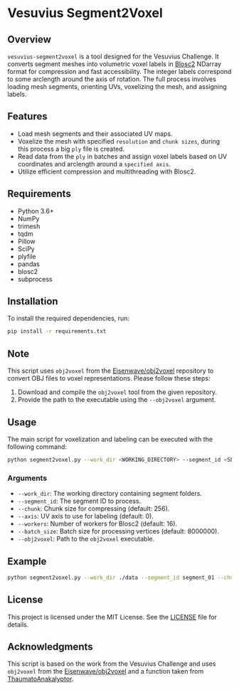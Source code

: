 # Vesuvius Segment2Voxel

## Overview

`vesuvius-segment2voxel` is a tool designed for the Vesuvius Challenge. It converts segment meshes into volumetric voxel labels in [Blosc2](https://github.com/Blosc/c-blosc2) NDarray format for compression and fast accessibility. The integer labels correspond to some arclength around the axis of rotation. The full process involves loading mesh segments, orienting UVs, voxelizing the mesh, and assigning labels.

## Features

- Load mesh segments and their associated UV maps.
- Voxelize the mesh with specified `resolution` and `chunk sizes`, during this process a big `ply` file is created.
- Read data from the `ply` in batches and assign voxel labels based on UV coordinates and arclength around a `specified axis`.
- Utilize efficient compression and multithreading with Blosc2.

## Requirements

- Python 3.6+
- NumPy
- trimesh
- tqdm
- Pillow
- SciPy
- plyfile
- pandas
- blosc2
- subprocess

## Installation

To install the required dependencies, run:

```sh
pip install -r requirements.txt
```

## Note

This script uses `obj2voxel` from the [Eisenwave/obj2voxel](https://github.com/Eisenwave/obj2voxel) repository to convert OBJ files to voxel representations. Please follow these steps:

1. Download and compile the `obj2voxel` tool from the given repository.
2. Provide the path to the executable using the `--obj2voxel` argument.


## Usage

The main script for voxelization and labeling can be executed with the following command:

```sh
python segment2voxel.py --work_dir <WORKING_DIRECTORY> --segment_id <SEGMENT_ID> --chunk <CHUNK_SIZE> --axis <UV_AXIS> --workers <NUM_WORKERS> --batch_size <BATCH_SIZE> --obj2voxel <OBJ2VOXEL_EXECUTABLE>
```

### Arguments

- `--work_dir`: The working directory containing segment folders.
- `--segment_id`: The segment ID to process.
- `--chunk`: Chunk size for compressing (default: 256).
- `--axis`: UV axis to use for labeling (default: 0).
- `--workers`: Number of workers for Blosc2 (default: 16).
- `--batch_size`: Batch size for processing vertices (default: 8000000).
- `--obj2voxel`: Path to the `obj2voxel` executable.


## Example

```sh
python segment2voxel.py --work_dir ./data --segment_id segment_01 --chunk 256 --axis 0 --workers 16 --batch_size 8000000 --obj2voxel /path/to/obj2voxel
```

## License

This project is licensed under the MIT License. See the [LICENSE](LICENSE) file for details.

## Acknowledgments

This script is based on the work from the Vesuvius Challenge and uses `obj2voxel` from the [Eisenwave/obj2voxel](https://github.com/Eisenwave/obj2voxel) and a function taken from [ThaumatoAnakalyptor](https://github.com/schillij95/ThaumatoAnakalyptor).